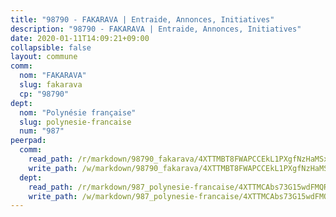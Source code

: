 ```yaml
---
title: "98790 - FAKARAVA | Entraide, Annonces, Initiatives"
description: "98790 - FAKARAVA | Entraide, Annonces, Initiatives"
date: 2020-01-11T14:09:21+09:00
collapsible: false
layout: commune
comm:
  nom: "FAKARAVA"
  slug: fakarava
  cp: "98790"
dept:
  nom: "Polynésie française"
  slug: polynesie-francaise
  num: "987"
peerpad:
  comm:
    read_path: /r/markdown/98790_fakarava/4XTTMBT8FWAPCCEkL1PXgfNzHaMSxvLDPZmeNY5A8MjR7XQKW
    write_path: /w/markdown/98790_fakarava/4XTTMBT8FWAPCCEkL1PXgfNzHaMSxvLDPZmeNY5A8MjR7XQKW-K3TgUvTrHNuGizharvdMQEqpm88jxqXBt4XuVwdFipf6Uh3yGBhfjNFcynQkVRaoH58Zfe8CTSZ545SD3tcKe7Xc7LZr1g3bPMBTGYA2VvbCuriuRhWDcVYnn6vnn5ZFmnMQksmN
  dept:
    read_path: /r/markdown/987_polynesie-francaise/4XTTMCAbs73G15wdFMQRdPaL5enBi8Kzdh8X7Wo2dU4FeAvZF
    write_path: /w/markdown/987_polynesie-francaise/4XTTMCAbs73G15wdFMQRdPaL5enBi8Kzdh8X7Wo2dU4FeAvZF-K3TgUdNTyMijF9cTo2J1xYw2zHQp2hiVzP2Jyv9Qpc8QCK6oa1HmUGnMMRBgbF9KwF6Ngd5n8sqKvLoGGht7YHpFD9aJNnuoZzxN9GtWDnaWdcN4knGpRWZ9y4dX34D4V2y7bPBo
---
```


